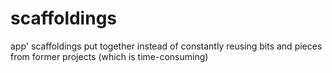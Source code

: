 # scaffoldings
app' scaffoldings put together instead of constantly reusing bits and pieces from former projects (which is time-consuming)
